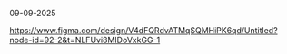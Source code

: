 09-09-2025

https://www.figma.com/design/V4dFQRdvATMqSQMHiPK6qd/Untitled?node-id=92-2&t=NLFUvi8MIDoVxkGG-1